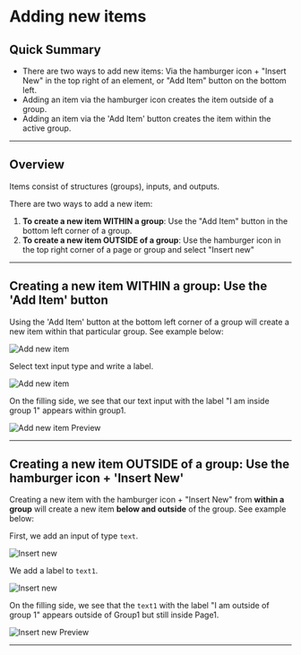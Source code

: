 # Adding new items

## Quick Summary

* There are two ways to add new items: Via the hamburger icon + "Insert New" in the top right of an element, or "Add Item" button on the bottom left.
* Adding an item via the hamburger icon creates the item outside of a group.
* Adding an item via the 'Add Item' button creates the item within the active group.

---

## Overview

Items consist of structures (groups), inputs, and outputs.  

There are two ways to add a new item:

1. **To create a new item WITHIN a group**: Use the "Add Item" button in the bottom left corner of a group. 
2. **To create a new item OUTSIDE of a group**: Use the hamburger icon in the top right corner of a page or group and select "Insert new"

---

## Creating a new item WITHIN a group: Use the 'Add Item' button

Using the 'Add Item' button at the bottom left corner of a group will create a new item within that particular group. See example below:


![Add new item](basicoperations/add-item.png)

Select text input type and write a label.

![Add new item](basicoperations/add-item2.png)

On the filling side, we see that our text input with the label "I am inside group 1" appears within group1.

![Add new item Preview](basicoperations/add-item3.png)

---

## Creating a new item OUTSIDE of a group: Use the hamburger icon + 'Insert New'

Creating a new item with the hamburger icon + "Insert New" from **within a group** will create a new item **below and outside** of the group. See example below:

First, we add an input of type `text`.

![Insert new](basicoperations/insert-new.png)

We add a label to `text1`.

![Insert new](basicoperations/insert-new2.png)

On the filling side, we see that the `text1` with the label "I am outside of group 1" appears outside of Group1 but still inside Page1.

![Insert new Preview](basicoperations/insert-new3.png)

---
